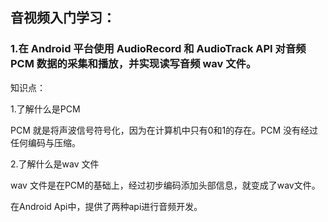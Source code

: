 ## 音视频入门学习：

### 1.在 Android 平台使用 AudioRecord 和 AudioTrack API 对音频 PCM 数据的采集和播放，并实现读写音频 wav 文件。

知识点：

1.了解什么是PCM 

PCM 就是将声波信号符号化，因为在计算机中只有0和1的存在。PCM 没有经过任何编码与压缩。

2.了解什么是wav 文件

wav 文件是在PCM的基础上，经过初步编码添加头部信息，就变成了wav文件。

在Android Api中，提供了两种api进行音频开发。



